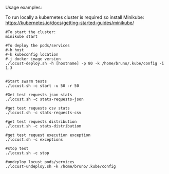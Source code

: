 Usage examples:

To run locally a kubernetes cluster is required so install Minikube: https://kubernetes.io/docs/getting-started-guides/minikube/

```
#To start the cluster:
minikube start 

#To deploy the pods/services
#-h host
#-k kubeconfig location
#-i docker image version
./locust-deploy.sh -h [hostname] -p 80 -k /home/bruno/.kube/config -i 1.3


#Start swarm tests
./locust.sh -c start -u 50 -r 50

#Get test requests json stats
./locust.sh -c stats-requests-json

#get test requests csv stats
./locust.sh -c stats-requests-csv

#get test requests distribution
./locust.sh -c stats-distribution

#get test request execution exception
./locust.sh -c exceptions

#stop test
./locust.sh -c stop

#undeploy locust pods/services
./locust-undeploy.sh -k /home/bruno/.kube/config
```
